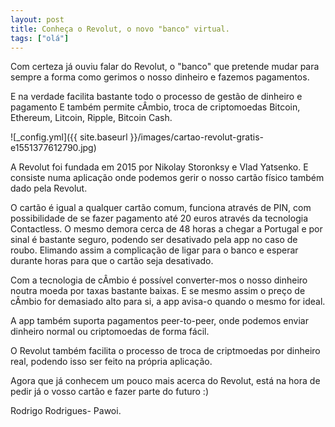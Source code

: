 ```yaml
---
layout: post
title: Conheça o Revolut, o novo "banco" virtual.
tags: ["olá"]
---
```


Com certeza já ouviu falar do Revolut, o "banco" que pretende mudar para sempre a forma como gerimos o nosso dinheiro e fazemos pagamentos.

E na verdade facilita bastante todo o processo de gestão de dinheiro e pagamento E também permite cÂmbio, troca de criptomoedas Bitcoin, Ethereum, Litcoin, Ripple, Bitcoin Cash.

![_config.yml]({{ site.baseurl }}/images/cartao-revolut-gratis-e1551377612790.jpg)

A Revolut foi fundada em 2015 por Nikolay Storonksy e Vlad Yatsenko. E consiste numa aplicação onde podemos gerir o nosso cartão físico também dado pela Revolut.

O cartão é igual a qualquer cartão comum, funciona através de PIN, com possibilidade de se fazer pagamento até 20 euros através da tecnologia Contactless. O mesmo demora cerca de 48 horas a chegar a Portugal e por sinal é bastante seguro, podendo ser desativado pela app no caso de roubo. Elimando assim a complicação de ligar para o banco e esperar durante horas para que o cartão seja desativado.

Com a tecnologia de cÂmbio é possível converter-mos o nosso dinheiro noutra moeda por taxas bastante baixas. E se mesmo assim o preço de cÂmbio for demasiado alto para si, a app avisa-o quando o mesmo for ideal.

A app também suporta pagamentos peer-to-peer, onde podemos enviar dinheiro normal ou criptomoedas de forma fácil.

O Revolut também facilita o processo de troca de criptmoedas por dinheiro real, podendo isso ser feito na própria aplicação.

Agora que já conhecem um pouco mais acerca do Revolut, está na hora de pedir já o vosso cartão e fazer parte do futuro :)

Rodrigo Rodrigues-
Pawoi.
